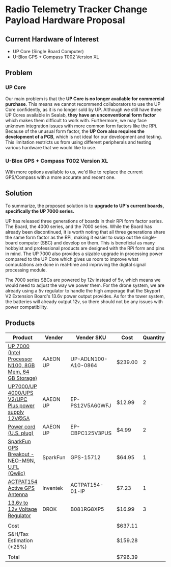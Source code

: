 # Radio Telemetry Tracker Change Payload Hardware Proposal

## Current Hardware of Interest
- UP Core (Single Board Computer)
- U-Blox GPS + Compass T002 Version XL

## Problem
### UP Core
Our main problem is that the **UP Core is no longer available for commercial purchase**. This means we cannot recommend collaborators to use the UP Core confidently, as it is no longer sold by UP. Although we still have three UP Cores available in Sealab, **they have an unconventional form factor** which makes them difficult to work with. Furthermore, we may face unknown integration issues with more common form factors like the RPi. Because of the unusual form factor, the **UP Core also requires the development of a PCB**, which is not ideal for our development and testing. This limitation restricts us from using different peripherals and testing various hardware that we would like to use.

### U-Blox GPS + Compass T002 Version XL
With more options available to us, we'd like to replace the current GPS/Compass with a more accurate and recent one.

## Solution
To summarize, the proposed solution is to **upgrade to UP's current boards, specifically the UP 7000 series.**

UP has released three generations of boards in their RPi form factor series. The Board, the 4000 series, and the 7000 series. While the Board has already been discontinued, it is worth noting that all three generations share the same form factor as the RPi, making it easier to swap out the single-board computer (SBC) and develop on them. This is beneficial as many hobbyist and professional products are designed with the RPi form and pins in mind. The UP 7000 also provides a sizable upgrade in processing power compared to the UP Core which gives us room to improve what computations are done in real-time and improving the digital signal processing module.

The 7000 series SBCs are powered by 12v instead of 5v, which means we would need to adjust the way we power them. For the drone system, we are already using a 5v regulator to handle the high amperage that the Skyport V2 Extension Board's 13.6v power output provides. As for the tower system, the batteries will already output 12v, so there should not be any issues with power compatibility.

## Products
| Product                                                                                                                  | Vender   | Vender SKU          | Cost    | Quantity | Description           |
| ------------------------------------------------------------------------------------------------------------------------ | -------- | ------------------- | ------- | -------- | --------------------- |
| [UP 7000 (Intel Processor N100, 8GB Mem, 64 GB Storage)](https://up-shop.org/default/up-7000-series.html)                | AAEON UP | UP-ADLN100-A10-0864 | $239.00 | 2        | Single Board Computer |
| [UP7000/UP 4000/UPS V2/UPC Plus power supply 12V@5A](https://up-shop.org/default/up-core-plus-power-supply-12vat5a.html) | AAEON UP | EP-PS12V5A60WFJ     | $12.99  | 2        | Power Supply          |
| [Power cord (U.S. plug)](https://up-shop.org/default/power-cord-u-s-plug.html)                                           | AAEON UP | EP-CBPC125V3PUS     | $4.99   | 2        | Power Cord            |
| [SparkFun GPS Breakout - NEO-M9N, U.FL (Qwiic)](https://mou.sr/3Pt2lmy)                                                  | SparkFun | GPS-15712           | $64.95  | 1        | GPS + Compass         |
| [ACTPAT154 Active GPS Antenna](https://mou.sr/49vBspl)                                                                   | Inventek | ACTPAT154-01-IP     | $7.23   | 1        | Antenna               |
| [13.6v to 12v Voltage Regulator](https://www.amazon.com/dp/B081RG8XP5)                                                   | DROK     | B081RG8XP5          | $16.99  | 3        |                       |
|                                                                                                                          |          |                     |         |          |                       |
| Cost                                                                                                                     |          |                     | $637.11 |          |                       |
| S&H/Tax Estimation (+25%)                                                                                                |          |                     | $159.28 |          |                       |
|                                                                                                                          |          |                     |         |          |                       |
| Total                                                                                                                    |          |                     | $796.39 |          |                       |

